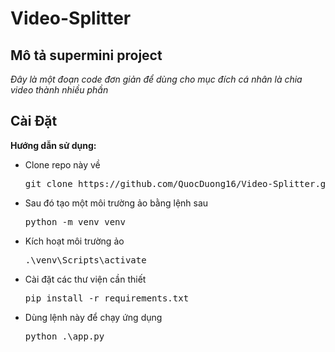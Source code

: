 # Video-Splitter
## Mô tả supermini project
*Đây là một đoạn code đơn giản để dùng cho mục đích cá nhân là chia video thành nhiều phần*

## Cài Đặt
**Hướng dẫn sử dụng:**
- Clone repo này về
  <pre>
  git clone https://github.com/QuocDuong16/Video-Splitter.git
  </pre>
- Sau đó tạo một môi trường ảo bằng lệnh sau
  <pre>
  python -m venv venv
  </pre>
- Kích hoạt môi trường ảo
  <pre>
  .\venv\Scripts\activate
  </pre>
- Cài đặt các thư viện cần thiết
  <pre>
  pip install -r requirements.txt
  </pre>
- Dùng lệnh này để chạy ứng dụng
  <pre>
  python .\app.py
  </pre>
